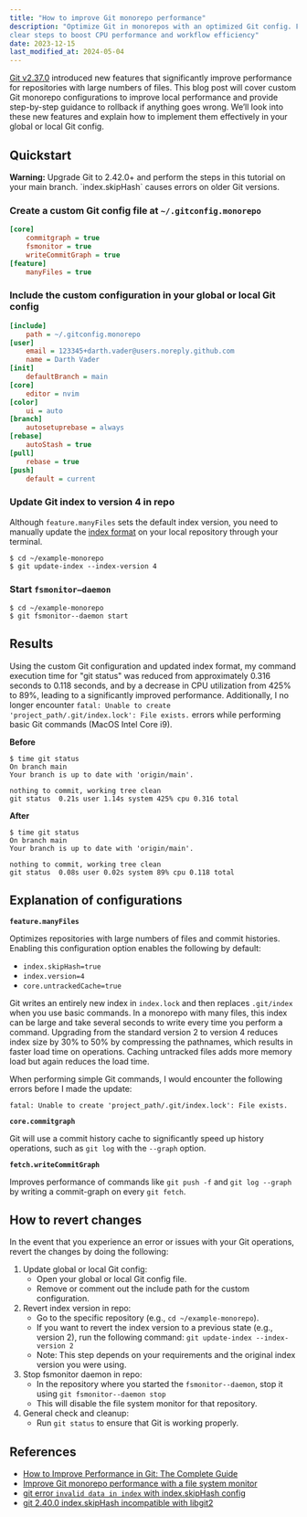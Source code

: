 ```yaml
---
title: "How to improve Git monorepo performance"
description: "Optimize Git in monorepos with an optimized Git config. Follow
clear steps to boost CPU performance and workflow efficiency"
date: 2023-12-15
last_modified_at: 2024-05-04
---
```

[Git v2.37.0](https://github.blog/2022-06-27-highlights-from-git-2-37/)
introduced new features that significantly improve performance for repositories
with large numbers of files. This blog post will cover custom Git monorepo
configurations to improve local performance and provide step-by-step guidance
to rollback if anything goes wrong. We’ll look into these new features and
explain how to implement them effectively in your global or local Git config.




## Quickstart

<div class="callout warning-callout">
  <p>
    <strong>Warning:</strong> Upgrade Git to 2.42.0+ and perform the steps in
    this tutorial on your main branch. `index.skipHash` causes errors on older
    Git versions.
  </p>
</div>

### Create a custom Git config file at `~/.gitconfig.monorepo`

```ini
[core]
    commitgraph = true
    fsmonitor = true
    writeCommitGraph = true
[feature]
    manyFiles = true
```

### Include the custom configuration in your global or local Git config

```ini
[include]
    path = ~/.gitconfig.monorepo
[user]
    email = 123345+darth.vader@users.noreply.github.com
    name = Darth Vader
[init]
    defaultBranch = main
[core]
    editor = nvim
[color]
    ui = auto
[branch]
    autosetuprebase = always
[rebase]
    autoStash = true
[pull]
    rebase = true
[push]
    default = current
```

### Update Git index to version 4 in repo

Although `feature.manyFiles` sets the default index version, you need to
manually update the [index format](https://git-scm.com/docs/index-format) on
your local repository through your terminal.

```console
$ cd ~/example-monorepo
$ git update-index --index-version 4
```
### Start `fsmonitor—daemon`

```console
$ cd ~/example-monorepo
$ git fsmonitor--daemon start
```

## Results

Using the custom Git configuration and updated index format, my command
execution time for "git status" was reduced from approximately 0.316 seconds to
0.118 seconds, and by a decrease in CPU utilization from 425% to 89%,
leading to a significantly improved performance. Additionally, I no longer
encounter `fatal: Unable to create 'project_path/.git/index.lock': File
exists.` errors while performing basic Git commands (MacOS Intel Core i9).

**Before**
```console
$ time git status
On branch main
Your branch is up to date with 'origin/main'.

nothing to commit, working tree clean
git status  0.21s user 1.14s system 425% cpu 0.316 total
```

**After**
```console
$ time git status
On branch main
Your branch is up to date with 'origin/main'.

nothing to commit, working tree clean
git status  0.08s user 0.02s system 89% cpu 0.118 total
```

## Explanation of configurations

**`feature.manyFiles`**

Optimizes repositories with large numbers of files and commit histories.
Enabling this configuration option enables the following by default:

* `index.skipHash=true`
* `index.version=4`
* `core.untrackedCache=true`

Git writes an entirely new index in `index.lock` and then replaces `.git/index`
when you use basic commands. In a monorepo with many files, this index can be
large and take several seconds to write every time you perform a command.
Upgrading from the standard version 2 to version 4 reduces index size by 30% to
50% by compressing the pathnames, which results in faster load time on
operations. Caching untracked files adds more memory load but again reduces the
load time.

When performing simple Git commands, I would encounter the following errors
before I made the update:

```console
fatal: Unable to create 'project_path/.git/index.lock': File exists.
```

**`core.commitgraph`**

Git will use a commit history cache to significantly speed up history
operations, such as `git log` with the `--graph` option.

**`fetch.writeCommitGraph`**

Improves performance of commands like `git push -f` and `git log --graph` by
writing a commit-graph on every `git fetch`.

## How to revert changes

In the event that you experience an error or issues with your Git operations,
revert the changes by doing the following:

1. Update global or local Git config:
    * Open your global or local Git config file.
    * Remove or comment out the include path for the custom configuration.
2. Revert index version in repo:
    * Go to the specific repository (e.g., `cd ~/example-monorepo`).
    * If you want to revert the index version to a previous state (e.g.,
       version 2), run the following command: `git update-index --index-version
       2`
    * Note: This step depends on your requirements and the original index
       version you were using.
3. Stop fsmonitor daemon in repo:
    * In the repository where you started the `fsmonitor--daemon`, stop it
       using `git fsmonitor--daemon stop`
    * This will disable the file system monitor for that repository.
4. General check and cleanup:
    * Run `git status` to ensure that Git is working properly.

## References

* [How to Improve Performance in Git: The Complete
  Guide](https://www.git-tower.com/blog/git-performance/)
* [Improve Git monorepo performance with a file system
  monitor](https://github.blog/2022-06-29-improve-git-monorepo-performance-with-a-file-system-monitor/)
* [git error `invalid data in index` with index.skipHash
  config](https://github.com/rust-lang/cargo/issues/11857)
* [git 2.40.0 index.skipHash incompatible with
  libgit2](https://github.com/libgit2/libgit2/issues/6531)

